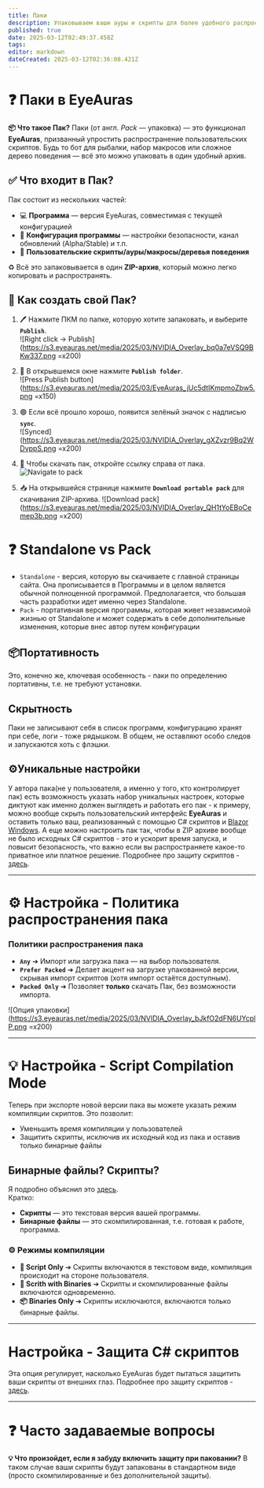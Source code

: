 ```yaml
---
title: Паки
description: Упаковываем ваши ауры и скрипты для более удобного распространения
published: true
date: 2025-03-12T02:49:37.458Z
tags: 
editor: markdown
dateCreated: 2025-03-12T02:36:08.421Z
---
```


# ❓ Паки в EyeAuras

**📦 Что такое Пак?**
Паки (от англ. *Pack* — упаковка) — это функционал **EyeAuras**, призванный упростить распространение пользовательских скриптов. Будь то бот для рыбалки, набор макросов или сложное дерево поведения — всё это можно упаковать в один удобный архив.

## ✅ Что входит в Пак?
Пак состоит из нескольких частей:
- 💻 **Программа** — версия EyeAuras, совместимая с текущей конфигурацией
- 🔧 **Конфигурация программы** — настройки безопасности, канал обновлений (Alpha/Stable) и т.п.
- 📝 **Пользовательские скрипты/ауры/макросы/деревья поведения**

♻️ Всё это запаковывается в один **ZIP-архив**, который можно легко копировать и распространять.

## 🚀 Как создать свой Пак?
1. 🖊 Нажмите ПКМ по папке, которую хотите запаковать, и выберите **`Publish`**.  
   ![Right click -> Publish](https://s3.eyeauras.net/media/2025/03/NVIDIA_Overlay_bq0a7eVSQ9BKw337.png =x200)

2. 💾 В открывшемся окне нажмите **`Publish folder`**.  
   ![Press Publish button](https://s3.eyeauras.net/media/2025/03/EyeAuras_jUc5dtIKmpmoZbw5.png =x150)

3. 🟢 Если всё прошло хорошо, появится зелёный значок с надписью **`sync`**.  
   ![Synced](https://s3.eyeauras.net/media/2025/03/NVIDIA_Overlay_gXZvzr9Bq2WDvppS.png =x200)

4. 🔗 Чтобы скачать пак, откройте ссылку справа от пака.
   ![Navigate to pack](https://s3.eyeauras.net/media/2025/03/NVIDIA_Overlay_cq93pPKwMCu5MUZQ.png)

5. 📥 На открывшейся странице нажмите **`Download portable pack`** для скачивания ZIP-архива.
   ![Download pack](https://s3.eyeauras.net/media/2025/03/NVIDIA_Overlay_QH1tYoEBoCemep3b.png =x200)

# ❓ Standalone vs Pack
- `Standalone` - версия, которую вы скачиваете с главной страницы сайта. Она прописывается в Программы и в целом является обычной полноценной программой. Предполагается, что большая часть разработки идет именно через Standalone.
- `Pack` - портативная версия программы, которая живет независимой жизнью от Standalone и может содержать в себе дополнительные изменения, которые внес автор путем конфигурации

## 📦Портативность 
Это, конечно же, ключевая особенность - паки по определению портативны, т.е. не требуют установки. 

## Скрытность 
Паки не записывают себя в список программ, конфигурацию хранят при себе, логи - тоже рядышком. В общем, не оставляют особо следов и запускаются хоть с флэшки.

## ⚙️Уникальные настройки
У автора пака(не у пользователя, а именно у того, кто контролирует пак) есть возможность указать набор уникальных настроек, которые диктуют как именно должен выглядеть и работать его пак - к примеру, можно вообще скрыть пользовательский интерфейс **EyeAuras** и оставить только ваш, реализованный с помощью C# скриптов и [Blazor Windows](/ru/scripting/blazor-windows/getting-started). А еще можно настроить пак так, чтобы в ZIP архиве вообще не было исходных C# скриптов - это и ускорит время запуска, и повысит безопасность, что важно если вы распространяете какое-то приватное или платное решение. Подробнее про защиту скриптов - [здесь](/ru/features/script-protection).


---

# ⚙️ Настройка - Политика распространения пака
### Политики распространения пака
- **`Any`** ➔ Импорт или загрузка пака — на выбор пользователя.
- **`Prefer Packed`** ➔ Делает акцент на загрузке упакованной версии, скрывая импорт скриптов (хотя импорт остаётся доступным).
- **`Packed Only`** ➔ Позволяет **только** скачать Пак, без возможности импорта.

![Опция упаковки](https://s3.eyeauras.net/media/2025/03/NVIDIA_Overlay_bJkfO2dFN6UYcplP.png =x200)

---

# 💡 Настройка - Script Compilation Mode
Теперь при экспорте новой версии пака вы можете указать режим компиляции скриптов. Это позволит:

- Уменьшить время компиляции у пользователей
- Защитить скрипты, исключив их исходный код из пака и оставив только бинарные файлы

## Бинарные файлы? Скрипты?
Я подробно объяснил это [здесь](https://wiki.eyeauras.net/en/changelogs/7994).  
Кратко:  
- **Скрипты** — это текстовая версия вашей программы.  
- **Бинарные файлы** — это скомпилированная, т.е. готовая к работе, программа.  

### ⚙️ Режимы компиляции
- **📝 Script Only** ➔ Скрипты включаются в текстовом виде, компиляция происходит на стороне пользователя.
- **📝 Scrith with Binaries** ➔ Скрипты и скомпилированные файлы включаются одновременно.
- **📦 Binaries Only** ➔ Скрипты исключаются, включаются только бинарные файлы.

---

# Настройка - Защита C# скриптов
Эта опция регулирует, насколько EyeAuras будет пытаться защитить ваши скрипты от внешних глаз. Подробнее про защиту скриптов - [здесь](/ru/features/script-protection).

---

# ❓ Часто задаваемые вопросы
**💡 Что произойдет, если я забуду включить защиту при паковании?**
В таком случае ваши скрипты будут запакованы в стандартном виде (просто скомпилированные и без дополнительной защиты).
